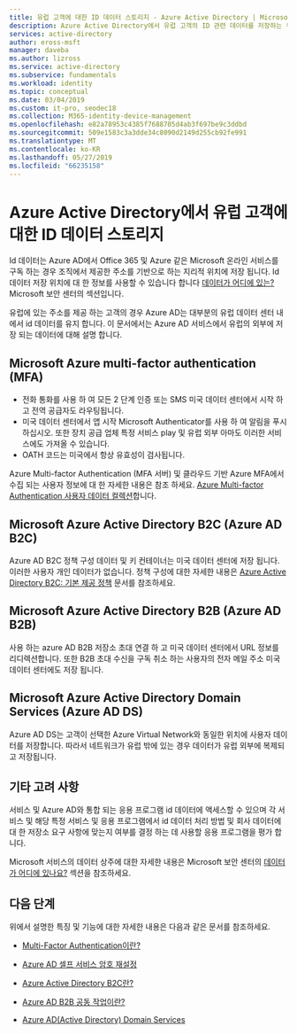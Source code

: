 ```yaml
---
title: 유럽 고객에 대한 ID 데이터 스토리지 - Azure Active Directory | Microsoft Docs
description: Azure Active Directory에서 유럽 고객의 ID 관련 데이터를 저장하는 위치에 대해 알아봅니다.
services: active-directory
author: eross-msft
manager: daveba
ms.author: lizross
ms.service: active-directory
ms.subservice: fundamentals
ms.workload: identity
ms.topic: conceptual
ms.date: 03/04/2019
ms.custom: it-pro, seodec18
ms.collection: M365-identity-device-management
ms.openlocfilehash: e82a78953c4385f7688705d4ab3f697be9c3ddbd
ms.sourcegitcommit: 509e1583c3a3dde34c8090d2149d255cb92fe991
ms.translationtype: MT
ms.contentlocale: ko-KR
ms.lasthandoff: 05/27/2019
ms.locfileid: "66235158"
---
```

# <a name="identity-data-storage-for-european-customers-in-azure-active-directory"></a>Azure Active Directory에서 유럽 고객에 대한 ID 데이터 스토리지
Id 데이터는 Azure AD에서 Office 365 및 Azure 같은 Microsoft 온라인 서비스를 구독 하는 경우 조직에서 제공한 주소를 기반으로 하는 지리적 위치에 저장 됩니다. Id 데이터 저장 위치에 대 한 정보를 사용할 수 있습니다 합니다 [데이터가 어디에 있는?](https://www.microsoft.com/trustcenter/privacy/where-your-data-is-located) Microsoft 보안 센터의 섹션입니다.

유럽에 있는 주소를 제공 하는 고객의 경우 Azure AD는 대부분의 유럽 데이터 센터 내에서 id 데이터를 유지 합니다. 이 문서에서는 Azure AD 서비스에서 유럽의 외부에 저장 되는 데이터에 대해 설명 합니다.

## <a name="microsoft-azure-multi-factor-authentication-mfa"></a>Microsoft Azure multi-factor authentication (MFA)
    
- 전화 통화를 사용 하 여 모든 2 단계 인증 또는 SMS 미국 데이터 센터에서 시작 하 고 전역 공급자도 라우팅됩니다.
- 미국 데이터 센터에서 앱 시작 Microsoft Authenticator를 사용 하 여 알림을 푸시하십시오. 또한 장치 공급 업체 특정 서비스 play 및 유럽 외부 아마도 이러한 서비스에도 가져올 수 있습니다.
- OATH 코드는 미국에서 항상 유효성이 검사됩니다.

Azure Multi-factor Authentication (MFA 서버) 및 클라우드 기반 Azure MFA에서 수집 되는 사용자 정보에 대 한 자세한 내용은 참조 하세요. [Azure Multi-factor Authentication 사용자 데이터 컬렉션](https://docs.microsoft.com/azure/active-directory/authentication/howto-mfa-reporting-datacollection)합니다.

## <a name="microsoft-azure-active-directory-b2c-azure-ad-b2c"></a>Microsoft Azure Active Directory B2C (Azure AD B2C)

Azure AD B2C 정책 구성 데이터 및 키 컨테이너는 미국 데이터 센터에 저장 됩니다. 이러한 사용자 개인 데이터가 없습니다. 정책 구성에 대한 자세한 내용은 [Azure Active Directory B2C: 기본 제공 정책](https://docs.microsoft.com/azure/active-directory-b2c/active-directory-b2c-reference-policies) 문서를 참조하세요.

## <a name="microsoft-azure-active-directory-b2b-azure-ad-b2b"></a>Microsoft Azure Active Directory B2B (Azure AD B2B) 
    
사용 하는 azure AD B2B 저장소 초대 연결 하 고 미국 데이터 센터에서 URL 정보를 리디렉션합니다. 또한 B2B 초대 수신을 구독 취소 하는 사용자의 전자 메일 주소 미국 데이터 센터에도 저장 됩니다.

## <a name="microsoft-azure-active-directory-domain-services-azure-ad-ds"></a>Microsoft Azure Active Directory Domain Services (Azure AD DS)

Azure AD DS는 고객이 선택한 Azure Virtual Network와 동일한 위치에 사용자 데이터를 저장합니다. 따라서 네트워크가 유럽 밖에 있는 경우 데이터가 유럽 외부에 복제되고 저장됩니다.

## <a name="other-considerations"></a>기타 고려 사항

서비스 및 Azure AD와 통합 되는 응용 프로그램 id 데이터에 액세스할 수 있으며 각 서비스 및 해당 특정 서비스 및 응용 프로그램에서 id 데이터 처리 방법 및 회사 데이터에 대 한 저장소 요구 사항에 맞는지 여부를 결정 하는 데 사용할 응용 프로그램을 평가 합니다.

Microsoft 서비스의 데이터 상주에 대한 자세한 내용은 Microsoft 보안 센터의 [데이터가 어디에 있나요?](https://www.microsoft.com/trustcenter/privacy/where-your-data-is-located) 섹션을 참조하세요.

## <a name="next-steps"></a>다음 단계
위에서 설명한 특징 및 기능에 대한 자세한 내용은 다음과 같은 문서를 참조하세요.
- [Multi-Factor Authentication이란?](https://docs.microsoft.com/azure/active-directory/authentication/multi-factor-authentication)

- [Azure AD 셀프 서비스 암호 재설정](https://docs.microsoft.com/azure/active-directory/authentication/active-directory-passwords-overview)

- [Azure Active Directory B2C란?](https://docs.microsoft.com/azure/active-directory-b2c/active-directory-b2c-overview)

- [Azure AD B2B 공동 작업이란?](https://docs.microsoft.com/azure/active-directory/active-directory-b2b-what-is-azure-ad-b2b)

- [Azure AD(Active Directory) Domain Services](https://docs.microsoft.com/azure/active-directory-domain-services/active-directory-ds-overview)
